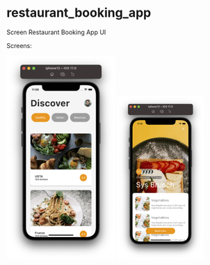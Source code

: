 # restaurant_booking_app

Screen Restaurant Booking App UI


Screens: 

<p float="left">
  <img src="1.png" width="250" /> 
  <img src="2.png" width="200" />
  
</p>
